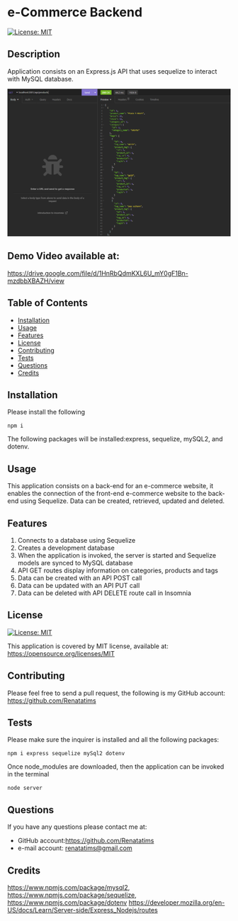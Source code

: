# e-Commerce Backend
  
  [![License: MIT](https://img.shields.io/badge/License-MIT-blue.svg)](https://opensource.org/licenses/MIT)

  ## Description
  Application consists on an Express.js API that uses sequelize to interact with MySQL database.


  ![Preview](assets/screenshots/Capture1.PNG)

  ## Demo Video available at:
  https://drive.google.com/file/d/1HnRbQdmKXL6U_mY0gF1Bn-mzdbbXBAZH/view

  ## Table of Contents
  - [Installation](#installation)
  - [Usage](#usage)
  - [Features](#features)
  - [License](#license)
  - [Contributing](#contributing)
  - [Tests](#tests)
  - [Questions](#questions)
  - [Credits](#credits)
  
  ## Installation
  Please install the following 
  ```` 
  npm i 
  ````
  The following packages will be installed:express, sequelize, mySQL2, and dotenv.

  ## Usage
  This application consists on a back-end for an e-commerce website, it enables the connection of the front-end e-commerce website to the back-end using Sequelize. Data can be created, retrieved, updated and deleted.
  
  ## Features
  1. Connects to a database using Sequelize 
  2. Creates a development database 
  3. When the application is invoked, the server is started and Sequelize models are synced to MySQL database 
  4. API GET routes display information on categories, products and tags 
  5. Data can be created with an API POST call 
  6. Data can be updated with an API PUT call 
  7. Data can be deleted with API DELETE route call in Insomnia

  ## License
  [![License: MIT](https://img.shields.io/badge/License-MIT-blue.svg)](https://opensource.org/licenses/MIT)
  
  This application is covered by MIT license, available at:
  https://opensource.org/licenses/MIT

  ## Contributing
  Please feel free to send a pull request, the following is my GitHub account: https://github.com/Renatatims

  ## Tests
  Please make sure the inquirer is installed and all the following packages: 
  ```` 
  npm i express sequelize mySql2 dotenv 
  ```` 
  Once node_modules are downloaded, then the application can be invoked in the terminal 
  
  ````
  node server
  ````

  ## Questions
  If you have any questions please contact me at:
   - GitHub account:https://github.com/Renatatims
   - e-mail account: renatatims@gmail.com

  ## Credits
  https://www.npmjs.com/package/mysql2, 
  https://www.npmjs.com/package/sequelize, 
  https://www.npmjs.com/package/dotenv
  https://developer.mozilla.org/en-US/docs/Learn/Server-side/Express_Nodejs/routes
 
